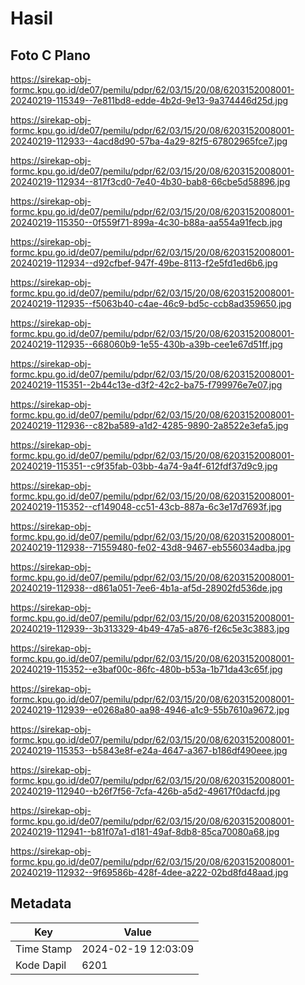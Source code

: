 # Hasil

## Foto C Plano

https://sirekap-obj-formc.kpu.go.id/de07/pemilu/pdpr/62/03/15/20/08/6203152008001-20240219-115349--7e811bd8-edde-4b2d-9e13-9a374446d25d.jpg

https://sirekap-obj-formc.kpu.go.id/de07/pemilu/pdpr/62/03/15/20/08/6203152008001-20240219-112933--4acd8d90-57ba-4a29-82f5-67802965fce7.jpg

https://sirekap-obj-formc.kpu.go.id/de07/pemilu/pdpr/62/03/15/20/08/6203152008001-20240219-112934--817f3cd0-7e40-4b30-bab8-66cbe5d58896.jpg

https://sirekap-obj-formc.kpu.go.id/de07/pemilu/pdpr/62/03/15/20/08/6203152008001-20240219-115350--0f559f71-899a-4c30-b88a-aa554a91fecb.jpg

https://sirekap-obj-formc.kpu.go.id/de07/pemilu/pdpr/62/03/15/20/08/6203152008001-20240219-112934--d92cfbef-947f-49be-8113-f2e5fd1ed6b6.jpg

https://sirekap-obj-formc.kpu.go.id/de07/pemilu/pdpr/62/03/15/20/08/6203152008001-20240219-112935--f5063b40-c4ae-46c9-bd5c-ccb8ad359650.jpg

https://sirekap-obj-formc.kpu.go.id/de07/pemilu/pdpr/62/03/15/20/08/6203152008001-20240219-112935--668060b9-1e55-430b-a39b-cee1e67d51ff.jpg

https://sirekap-obj-formc.kpu.go.id/de07/pemilu/pdpr/62/03/15/20/08/6203152008001-20240219-115351--2b44c13e-d3f2-42c2-ba75-f799976e7e07.jpg

https://sirekap-obj-formc.kpu.go.id/de07/pemilu/pdpr/62/03/15/20/08/6203152008001-20240219-112936--c82ba589-a1d2-4285-9890-2a8522e3efa5.jpg

https://sirekap-obj-formc.kpu.go.id/de07/pemilu/pdpr/62/03/15/20/08/6203152008001-20240219-115351--c9f35fab-03bb-4a74-9a4f-612fdf37d9c9.jpg

https://sirekap-obj-formc.kpu.go.id/de07/pemilu/pdpr/62/03/15/20/08/6203152008001-20240219-115352--cf149048-cc51-43cb-887a-6c3e17d7693f.jpg

https://sirekap-obj-formc.kpu.go.id/de07/pemilu/pdpr/62/03/15/20/08/6203152008001-20240219-112938--71559480-fe02-43d8-9467-eb556034adba.jpg

https://sirekap-obj-formc.kpu.go.id/de07/pemilu/pdpr/62/03/15/20/08/6203152008001-20240219-112938--d861a051-7ee6-4b1a-af5d-28902fd536de.jpg

https://sirekap-obj-formc.kpu.go.id/de07/pemilu/pdpr/62/03/15/20/08/6203152008001-20240219-112939--3b313329-4b49-47a5-a876-f26c5e3c3883.jpg

https://sirekap-obj-formc.kpu.go.id/de07/pemilu/pdpr/62/03/15/20/08/6203152008001-20240219-115352--e3baf00c-86fc-480b-b53a-1b71da43c65f.jpg

https://sirekap-obj-formc.kpu.go.id/de07/pemilu/pdpr/62/03/15/20/08/6203152008001-20240219-112939--e0268a80-aa98-4946-a1c9-55b7610a9672.jpg

https://sirekap-obj-formc.kpu.go.id/de07/pemilu/pdpr/62/03/15/20/08/6203152008001-20240219-115353--b5843e8f-e24a-4647-a367-b186df490eee.jpg

https://sirekap-obj-formc.kpu.go.id/de07/pemilu/pdpr/62/03/15/20/08/6203152008001-20240219-112940--b26f7f56-7cfa-426b-a5d2-49617f0dacfd.jpg

https://sirekap-obj-formc.kpu.go.id/de07/pemilu/pdpr/62/03/15/20/08/6203152008001-20240219-112941--b81f07a1-d181-49af-8db8-85ca70080a68.jpg

https://sirekap-obj-formc.kpu.go.id/de07/pemilu/pdpr/62/03/15/20/08/6203152008001-20240219-112932--9f69586b-428f-4dee-a222-02bd8fd48aad.jpg


## Metadata

| Key        | Value               |
| ---------- | ------------------- |
| Time Stamp | 2024-02-19 12:03:09 |
| Kode Dapil | 6201                |



